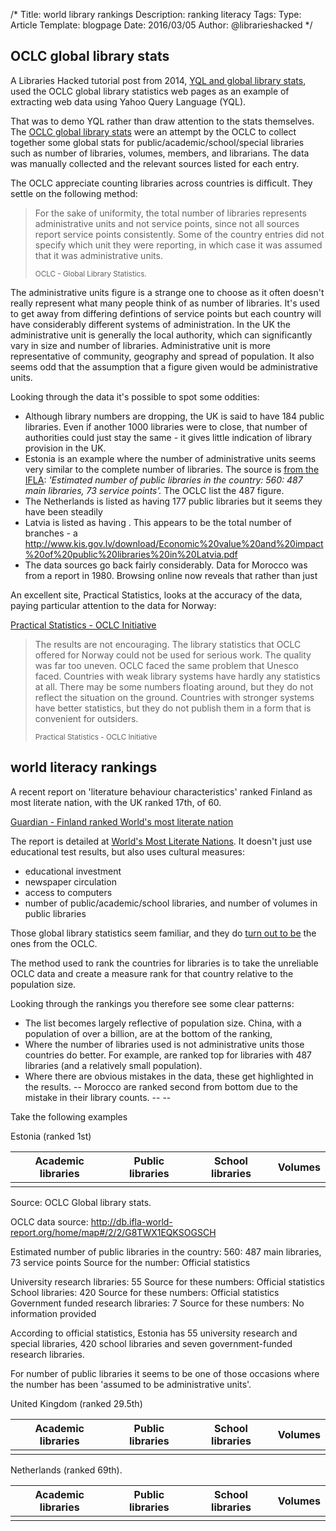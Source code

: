 /*
Title: world library rankings
Description: ranking literacy 
Tags: 
Type: Article
Template: blogpage
Date: 2016/03/05
Author: @librarieshacked
*/

## OCLC global library stats

A Libraries Hacked tutorial post from 2014, [YQL and global library stats](https://www.librarieshacked.org/tutorials/yqlstats), used the OCLC global library statistics web pages as an example of extracting web data using Yahoo Query Language (YQL).

That was to demo YQL rather than draw attention to the stats themselves.  The [OCLC global library stats](https://www.oclc.org/global-library-statistics.en.html) were an attempt by the OCLC to collect together some global stats for public/academic/school/special libraries such as number of libraries, volumes, members, and librarians.  The data was manually collected and the relevant sources listed for each entry.  

The OCLC appreciate counting libraries across countries is difficult.  They settle on the following method:

<blockquote><p>For the sake of uniformity, the total number of libraries represents administrative units and not service points, since not all sources report service points consistently. Some of the country entries did not specify which unit they were reporting, in which case it was assumed that it was administrative units.</p><small>OCLC - Global Library Statistics.</small></blockquote>

The administrative units figure is a strange one to choose as it often doesn't really represent what many people think of as number of libraries.  It's used to get away from differing defintions of service points but each country will have considerably different systems of administration.  In the UK the administrative unit is generally the local authority, which can significantly vary in size and number of libraries.  Administrative unit is more representative of community, geography and spread of population.  It also seems odd that the assumption that a figure given would be administrative units.

Looking through the data it's possible to spot some oddities:

- Although library numbers are dropping, the UK is said to have 184 public libraries.  Even if another 1000 libraries were to close, that number of authorities could just stay the same - it gives little indication of library provision in the UK.
- Estonia is an example where the number of administrative units seems very similar to the complete number of libraries. The source is [from the IFLA](http://db.ifla-world-report.org/home/map#/2/2/G8TWX1EQKSOGSCH): *'Estimated number of public libraries in the country: 560: 487 main libraries, 73 service points'.*  The OCLC list the 487 figure.
- The Netherlands is listed as having 177 public libraries but it seems they have been steadily 
- Latvia is listed as having .  This appears to be the total number of branches - a http://www.kis.gov.lv/download/Economic%20value%20and%20impact%20of%20public%20libraries%20in%20Latvia.pdf
- The data sources go back fairly considerably.  Data for Morocco was from a report in 1980.  Browsing online now reveals that rather than just 


An excellent site, Practical Statistics, looks at the accuracy of the data, paying particular attention to the data for Norway:

[Practical Statistics - OCLC Initiative](https://sites.google.com/site/practicalstatistics/2-events/ifla-singapore/oclc-initiative)

<blockquote><p>The results are not encouraging. The library statistics that OCLC offered for Norway could not be used for serious work. The quality was far too uneven. OCLC faced the same problem that Unesco faced. Countries with weak library systems have hardly any statistics at all. There may be some numbers floating around, but they do not reflect the situation on the ground. Countries with stronger systems have better statistics, but they do not publish them in a form that is convenient for outsiders.</p><small>Practical Statistics - OCLC Initiative</small></blockquote>

## world literacy rankings

A recent report on 'literature behaviour characteristics' ranked Finland as most literate nation, with the UK ranked 17th, of 60.

[Guardian - Finland ranked World's most literate nation](http://www.theguardian.com/books/2016/mar/11/finland-ranked-worlds-most-literate-nation)

The report is detailed at [World's Most Literate Nations](http://www.ccsu.edu/wmln/).  It doesn't just use educational test results, but also uses cultural measures: 

- educational investment 
- newspaper circulation 
- access to computers
- number of public/academic/school libraries, and number of volumes in public libraries

Those global library statistics seem familiar, and they do [turn out to be](http://www.ccsu.edu/wmln/dataSources.html) the ones from the OCLC.

The method used to rank the countries for libraries is to take the unreliable OCLC data and create a measure rank for that country relative to the population size.

Looking through the rankings you therefore see some clear patterns:

- The list becomes largely reflective of population size.  China, with a population of over a billion, are at the bottom of the ranking,
- Where the number of libraries used is not administrative units those countries do better.  For example, are ranked top for libraries with 487 libraries (and a relatively small population).
- Where there are obvious mistakes in the data, these get highlighted in the results. 
-- Morocco are ranked second from bottom due to the mistake in their library counts.
-- 
-- 


Take the following examples

Estonia (ranked 1st)

<table>
<thead>
<tr><th>Academic libraries</th><th>Public libraries</th><th>School libraries</th><th>Volumes</th></tr>
</thead>
<tbody>
</tbody>
<tr><td></td><td></td><td></td><td></td></tr>
</table>
Source: OCLC Global library stats.

OCLC data source: http://db.ifla-world-report.org/home/map#/2/2/G8TWX1EQKSOGSCH

Estimated number of public libraries in the country: 560: 487 main libraries, 73 service points
Source for the number: Official statistics

University research libraries: 55
Source for these numbers: Official statistics
School libraries: 420
Source for these numbers: Official statistics
Government funded research libraries: 7
Source for these numbers: No information provided

According to official statistics, Estonia has 55 university research and special libraries, 420 school libraries and seven government-funded research libraries.

For number of public libraries it seems to be one of those occasions where the number has been 'assumed to be administrative units'.  


United Kingdom (ranked 29.5th)

<table>
<thead>
<tr><th>Academic libraries</th><th>Public libraries</th><th>School libraries</th><th>Volumes</th></tr>
</thead>
<tbody>
</tbody>
<tr><td></td><td></td><td></td><td></td></tr>
</table>

Netherlands (ranked 69th).

<table>
<thead>
<tr><th>Academic libraries</th><th>Public libraries</th><th>School libraries</th><th>Volumes</th></tr>
</thead>
<tbody>
</tbody>
<tr><td></td><td></td><td></td><td></td></tr>
</table>



